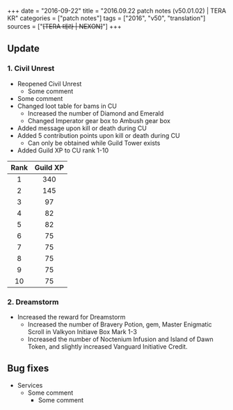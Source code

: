 +++
date = "2016-09-22"
title = "2016.09.22 patch notes (v50.01.02) | TERA KR"
categories = ["patch notes"]
tags = ["2016", "v50", "translation"]
sources = ["~~[TERA 테라 | NEXON]~~"]
+++

## Update

### **1.** Civil Unrest
- Reopened Civil Unrest
  - Some comment
- Some comment
- Changed loot table for bams in CU
  - Increased the number of Diamond and Emerald
  - Changed Imperator gear box to Ambush gear box
- Added message upon kill or death during CU
- Added 5 contribution points upon kill or death during CU
  - Can only be obtained while Guild Tower exists
- Added Guild XP to CU rank 1-10

| Rank | Guild XP |
| :-: | :-: |
| 1 | 340 |
| 2 | 145 |
| 3 | 97 |
| 4 | 82 |
| 5 | 82 |
| 6 | 75 |
| 7 | 75 |
| 8 | 75 |
| 9 | 75 |
| 10 | 75 |

### **2.** Dreamstorm
- Increased the reward for Dreamstorm
  - Increased the number of Bravery Potion, gem, Master Enigmatic Scroll in Valkyon Initiave Box Mark 1-3
  - Increased the number of Noctenium Infusion and Island of Dawn Token, and slightly increased Vanguard Initiative Credit.

## Bug fixes

- Services
  - Some comment
    - Some comment
